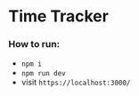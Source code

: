 # Time Tracker

### How to run:

- ```npm i```
- ```npm run dev```
- visit ```https://localhost:3000/```